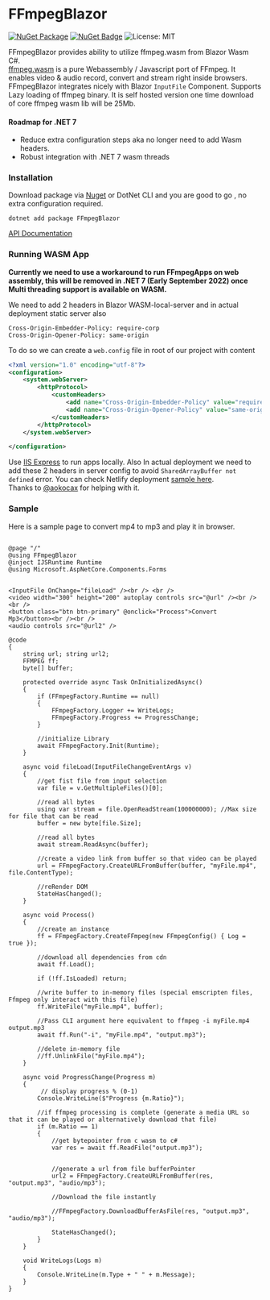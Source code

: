 # FFmpegBlazor

[![NuGet Package](https://img.shields.io/badge/nuget-v1.0.0.3%20Preview%204-orange.svg)](https://www.nuget.org/packages/FFmpegBlazor/)
[![NuGet Badge](https://buildstats.info/nuget/FFmpegBlazor)](https://www.nuget.org/packages/FFmpegBlazor/)
![License: MIT](https://img.shields.io/badge/License-MIT-blue.svg)

 
FFmpegBlazor provides ability to utilize ffmpeg.wasm from Blazor Wasm C#.\
[ffmpeg.wasm](https://github.com/ffmpegwasm/ffmpeg.wasm) is a pure Webassembly / Javascript  port of FFmpeg. It enables video & audio record, convert and stream right inside browsers.\
FFmpegBlazor integrates nicely with Blazor `InputFile` Component. Supports Lazy loading of ffmpeg binary. It is self hosted version one time download of core ffmpeg wasm lib will be 25Mb.

#### Roadmap for .NET 7
* Reduce extra configuration steps aka no longer need to add Wasm headers.
* Robust integration with .NET 7 wasm threads

### Installation

Download package via  [Nuget](https://www.nuget.org/packages/FFmpegBlazor/)  or DotNet CLI and you are good to go , no extra configuration required.
```cli
dotnet add package FFmpegBlazor 
```
[API Documentation](https://github.com/sps014/FFmpegBlazor/wiki)

### Running WASM App

**Currently we need to use a workaround to run FFmpegApps on web assembly, this will be removed in .NET 7 (Early September 2022) once Multi threading support is available on WASM.**

We need to add 2 headers in Blazor WASM-local-server and in actual deployment static server also

```
Cross-Origin-Embedder-Policy: require-corp
Cross-Origin-Opener-Policy: same-origin
```
To do so we can create a `web.config` file in root of our project with content 
```xml
<?xml version="1.0" encoding="utf-8"?>
<configuration>
	<system.webServer>
		<httpProtocol>
			<customHeaders>
				<add name="Cross-Origin-Embedder-Policy" value="require-corp"/>
				<add name="Cross-Origin-Opener-Policy" value="same-origin"/>
			</customHeaders>
		</httpProtocol>
	</system.webServer>

</configuration>
```
Use [IIS Express](https://github.com/sps014/FFmpegBlazor/issues/9#issuecomment-1059950578) to run apps locally.
Also In actual deployment we need to add these 2 headers in server config to avoid `SharedArrayBuffer not defined` error.
You can check Netlify deployment [sample here](https://github.com/sps014/ffmpegBlazor-Deployed).
<br/>Thanks to [@aokocax](https://github.com/aokocax) for helping with it.

### Sample 
Here is a sample page to convert mp4 to mp3 and play it in browser.

```razor

@page "/"
@using FFmpegBlazor
@inject IJSRuntime Runtime
@using Microsoft.AspNetCore.Components.Forms


<InputFile OnChange="fileLoad" /><br /> <br />
<video width="300" height="200" autoplay controls src="@url" /><br /><br />
<button class="btn btn-primary" @onclick="Process">Convert Mp3</button><br /><br />
<audio controls src="@url2" />

@code
{
    string url; string url2;
    FFMPEG ff;
    byte[] buffer;

    protected override async Task OnInitializedAsync()
    {
        if (FFmpegFactory.Runtime == null)
        {
            FFmpegFactory.Logger += WriteLogs;
            FFmpegFactory.Progress += ProgressChange;
        }

        //initialize Library
        await FFmpegFactory.Init(Runtime);
    }

    async void fileLoad(InputFileChangeEventArgs v)
    {
        //get fist file from input selection
        var file = v.GetMultipleFiles()[0];

        //read all bytes
        using var stream = file.OpenReadStream(100000000); //Max size for file that can be read
        buffer = new byte[file.Size];

        //read all bytes
        await stream.ReadAsync(buffer);

        //create a video link from buffer so that video can be played
        url = FFmpegFactory.CreateURLFromBuffer(buffer, "myFile.mp4", file.ContentType);

        //reRender DOM
        StateHasChanged();
    }

    async void Process()
    {
        //create an instance
        ff = FFmpegFactory.CreateFFmpeg(new FFmpegConfig() { Log = true });

        //download all dependencies from cdn
        await ff.Load(); 

        if (!ff.IsLoaded) return;

        //write buffer to in-memory files (special emscripten files, Ffmpeg only interact with this file)
        ff.WriteFile("myFile.mp4", buffer);

        //Pass CLI argument here equivalent to ffmpeg -i myFile.mp4 output.mp3
        await ff.Run("-i", "myFile.mp4", "output.mp3");

        //delete in-memory file
        //ff.UnlinkFile("myFile.mp4");
    }

    async void ProgressChange(Progress m)
    {
         // display progress % (0-1)
        Console.WriteLine($"Progress {m.Ratio}");

        //if ffmpeg processing is complete (generate a media URL so that it can be played or alternatively download that file)
        if (m.Ratio == 1)
        {
            //get bytepointer from c wasm to c#
            var res = await ff.ReadFile("output.mp3");


            //generate a url from file bufferPointer
            url2 = FFmpegFactory.CreateURLFromBuffer(res, "output.mp3", "audio/mp3");

            //Download the file instantly

            //FFmpegFactory.DownloadBufferAsFile(res, "output.mp3", "audio/mp3");

            StateHasChanged();
        }
    }

    void WriteLogs(Logs m)
    {
        Console.WriteLine(m.Type + " " + m.Message);
    }
}
```
